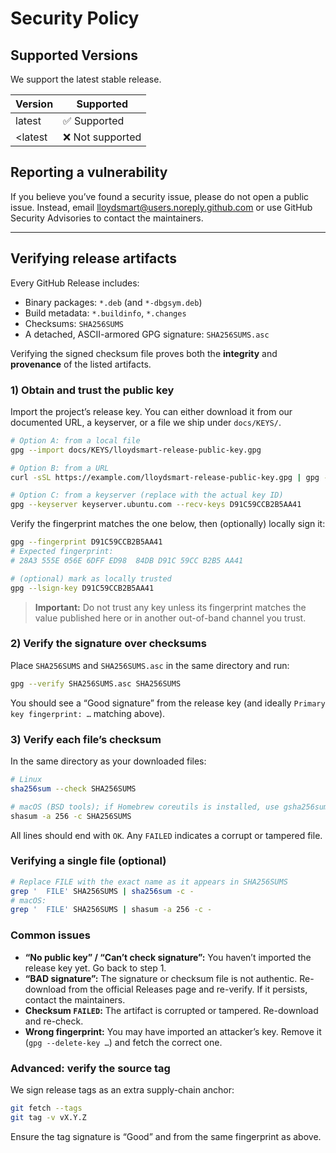 # Security Policy

## Supported Versions

We support the latest stable release.

| Version | Supported          |
| ------- | ------------------ |
| latest  | ✅ Supported       |
| <latest | ❌ Not supported   |

## Reporting a vulnerability
If you believe you’ve found a security issue, please do not open a public issue. Instead, email <lloydsmart@users.noreply.github.com> or use GitHub Security Advisories to contact the maintainers.

---

## Verifying release artifacts

Every GitHub Release includes:

- Binary packages: `*.deb` (and `*-dbgsym.deb`)
- Build metadata: `*.buildinfo`, `*.changes`
- Checksums: `SHA256SUMS`
- A detached, ASCII-armored GPG signature: `SHA256SUMS.asc`

Verifying the signed checksum file proves both the **integrity** and **provenance** of the listed artifacts.

### 1) Obtain and trust the public key

Import the project’s release key. You can either download it from our documented URL, a keyserver, or a file we ship under `docs/KEYS/`.

```bash
# Option A: from a local file
gpg --import docs/KEYS/lloydsmart-release-public-key.gpg

# Option B: from a URL
curl -sSL https://example.com/lloydsmart-release-public-key.gpg | gpg --import

# Option C: from a keyserver (replace with the actual key ID)
gpg --keyserver keyserver.ubuntu.com --recv-keys D91C59CCB2B5AA41
```

Verify the fingerprint matches the one below, then (optionally) locally sign it:

```bash
gpg --fingerprint D91C59CCB2B5AA41
# Expected fingerprint:
# 28A3 555E 056E 6DFF ED98  84DB D91C 59CC B2B5 AA41

# (optional) mark as locally trusted
gpg --lsign-key D91C59CCB2B5AA41
```

> **Important:** Do not trust any key unless its fingerprint matches the value published here or in another out-of-band channel you trust.

### 2) Verify the signature over checksums

Place `SHA256SUMS` and `SHA256SUMS.asc` in the same directory and run:

```bash
gpg --verify SHA256SUMS.asc SHA256SUMS
```

You should see a “Good signature” from the release key (and ideally `Primary key fingerprint: …` matching above).

### 3) Verify each file’s checksum

In the same directory as your downloaded files:

```bash
# Linux
sha256sum --check SHA256SUMS

# macOS (BSD tools); if Homebrew coreutils is installed, use gsha256sum instead
shasum -a 256 -c SHA256SUMS
```

All lines should end with `OK`. Any `FAILED` indicates a corrupt or tampered file.

### Verifying a single file (optional)

```bash
# Replace FILE with the exact name as it appears in SHA256SUMS
grep '  FILE' SHA256SUMS | sha256sum -c -
# macOS:
grep '  FILE' SHA256SUMS | shasum -a 256 -c -
```

### Common issues

- **“No public key” / “Can’t check signature”:** You haven’t imported the release key yet. Go back to step 1.
- **“BAD signature”:** The signature or checksum file is not authentic. Re-download from the official Releases page and re-verify. If it persists, contact the maintainers.
- **Checksum `FAILED`:** The artifact is corrupted or tampered. Re-download and re-check.
- **Wrong fingerprint:** You may have imported an attacker’s key. Remove it (`gpg --delete-key …`) and fetch the correct one.

### Advanced: verify the source tag

We sign release tags as an extra supply-chain anchor:

```bash
git fetch --tags
git tag -v vX.Y.Z
```

Ensure the tag signature is “Good” and from the same fingerprint as above.
